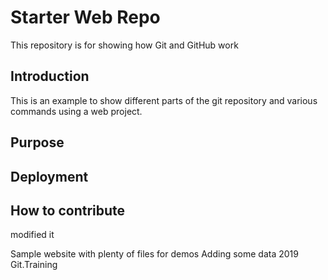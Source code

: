 # Starter Web Repo

This repository is for showing how Git and GitHub work
## Introduction
This is an example to show different parts of the git repository and various commands using a web project.
## Purpose
## Deployment
## How to contribute
modified it

Sample website with plenty of files for demos
Adding some data
2019 Git.Training
